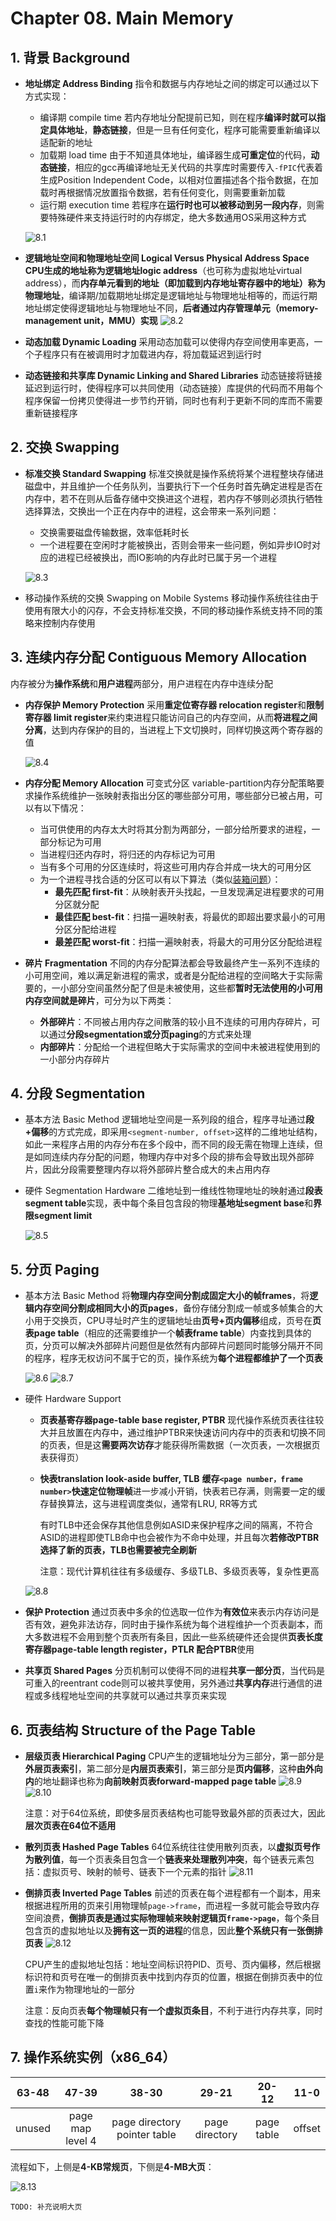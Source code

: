 # Chapter 08. Main Memory

## 1. 背景 Background

- **地址绑定 Address Binding**
  指令和数据与内存地址之间的绑定可以通过以下方式实现：
  - 编译期 compile time
    若内存地址分配提前已知，则在程序**编译时就可以指定具体地址**，**静态链接**，但是一旦有任何变化，程序可能需要重新编译以适配新的地址
  - 加载期 load time
    由于不知道具体地址，编译器生成**可重定位**的代码，**动态链接**，相应的gcc再编译地址无关代码的共享库时需要传入`-fPIC`代表着生成Position Independent Code，以相对位置描述各个指令数据，在加载时再根据情况放置指令数据，若有任何变化，则需要重新加载
  - 运行期 execution time
    若程序在**运行时也可以被移动到另一段内存**，则需要特殊硬件来支持运行时的内存绑定，绝大多数通用OS采用这种方式
  
  ![8.1](images/8.1.png)
- **逻辑地址空间和物理地址空间 Logical Versus Physical Address Space**
  **CPU生成的地址称为逻辑地址logic address**（也可称为虚拟地址virtual address），而**内存单元看到的地址（即加载到内存地址寄存器中的地址）称为物理地址**，编译期/加载期地址绑定是逻辑地址与物理地址相等的，而运行期地址绑定使得逻辑地址与物理地址不同，**后者通过内存管理单元（memory-management unit，MMU）实现**
  ![8.2](images/8.2.png)
- **动态加载 Dynamic Loading**
  采用动态加载可以使得内存空间使用率更高，一个子程序只有在被调用时才加载进内存，将加载延迟到运行时
- **动态链接和共享库 Dynamic Linking and Shared Libraries**
  动态链接将链接延迟到运行时，使得程序可以共同使用（动态链接）库提供的代码而不用每个程序保留一份拷贝使得进一步节约开销，同时也有利于更新不同的库而不需要重新链接程序

## 2. 交换 Swapping

- **标准交换 Standard Swapping**
  标准交换就是操作系统将某个进程整块存储进磁盘中，并且维护一个任务队列，当要执行下一个任务时首先确定进程是否在内存中，若不在则从后备存储中交换进这个进程，若内存不够则必须执行牺牲选择算法，交换出一个正在内存中的进程，这会带来一系列问题：
  - 交换需要磁盘传输数据，效率低耗时长
  - 一个进程要在空闲时才能被换出，否则会带来一些问题，例如异步IO时对应的进程已经被换出，而IO影响的内存此时已属于另一个进程
  
  ![8.3](images/8.3.png)
- 移动操作系统的交换 Swapping on Mobile Systems
  移动操作系统往往由于使用有限大小的闪存，不会支持标准交换，不同的移动操作系统支持不同的策略来控制内存使用

## 3. 连续内存分配 Contiguous Memory Allocation

内存被分为**操作系统**和**用户进程**两部分，用户进程在内存中连续分配

- **内存保护 Memory Protection**
  采用**重定位寄存器 relocation register**和**限制寄存器 limit register**来约束进程只能访问自己的内存空间，从而**将进程之间分离**，达到内存保护的目的，当进程上下文切换时，同样切换这两个寄存器的值

  ![8.4](images/8.4.png)
- **内存分配 Memory Allocation**
  可变式分区 variable-partition内存分配策略要求操作系统维护一张映射表指出分区的哪些部分可用，哪些部分已被占用，可以有以下情况：
  - 当可供使用的内存太大时将其分割为两部分，一部分给所要求的进程，一部分标记为可用
  - 当进程归还内存时，将归还的内存标记为可用
  - 当有多个可用的分区连续时，将这些可用内存合并成一块大的可用分区
  - 为一个进程寻找合适的分区可以有以下算法（类似[装箱问题](https://github.com/JasonYuchen/notes/blob/master/ds/10.Algorithm_Design_Techniques.md#1-%E8%B4%AA%E5%BF%83%E7%AE%97%E6%B3%95-greedy-algorithms)）：
    - **最先匹配 first-fit**：从映射表开头找起，一旦发现满足进程要求的可用分区就分配
    - **最佳匹配 best-fit**：扫描一遍映射表，将最优的即超出要求最小的可用分区分配给进程
    - **最差匹配 worst-fit**：扫描一遍映射表，将最大的可用分区分配给进程
- **碎片 Fragmentation**
  不同的内存分配算法都会导致最终产生一系列不连续的小可用空间，难以满足新进程的需求，或者是分配给进程的空间略大于实际需要的，一小部分空间虽然分配了但是未被使用，这些都**暂时无法使用的小可用内存空间就是碎片**，可分为以下两类：
  - **外部碎片**：不同被占用内存之间散落的较小且不连续的可用内存碎片，可以通过**分段segmentation或分页paging**的方式来处理
  - **内部碎片**：分配给一个进程但略大于实际需求的空间中未被进程使用到的一小部分内存碎片
  
## 4. 分段 Segmentation

- 基本方法 Basic Method
  逻辑地址空间是一系列段的组合，程序寻址通过**段+偏移**的方式完成，即采用`<segment-number, offset>`这样的二维地址结构，如此一来程序占用的内存分布在多个段中，而不同的段无需在物理上连续，但是如同连续内存分配的问题，物理内存中对多个段的排布会导致出现外部碎片，因此分段需要整理内存以将外部碎片整合成大的未占用内存
- 硬件 Segmentation Hardware
  二维地址到一维线性物理地址的映射通过**段表segment table**实现，表中每个条目包含段的物理**基地址segment base**和**界限segment limit**
  
  ![8.5](images/8.5.png)

## 5. 分页 Paging

- 基本方法 Basic Method
  将**物理内存空间分割成固定大小的帧frames**，将**逻辑内存空间分割成相同大小的页pages**，备份存储分割成一帧或多帧集合的大小用于交换页，CPU寻址时产生的逻辑地址由**页号+页内偏移**组成，页号在**页表page table**（相应的还需要维护一个**帧表frame table**）内查找到具体的页，分页可以解决外部碎片问题但是依然有内部碎片问题同时能够分隔开不同的程序，程序无权访问不属于它的页，操作系统为**每个进程都维护了一个页表**
  
  ![8.6](images/8.6.png)
  ![8.7](images/8.7.png)
- 硬件 Hardware Support
  - **页表基寄存器page-table base register, PTBR**
    现代操作系统页表往往较大并且放置在内存中，通过维护PTBR来快速访问内存中的页表和切换不同的页表，但是这**需要两次访存**才能获得所需数据（一次页表，一次根据页表获得页）
  - **快表translation look-aside buffer, TLB**
    **缓存`<page number，frame number>`快速定位物理帧**进一步减小开销，快表若已存满，则需要一定的缓存替换算法，这与进程调度类似，通常有LRU, RR等方式

    有时TLB中还会保存其他信息例如ASID来保护程序之间的隔离，不符合ASID的进程即使TLB命中也会被作为不命中处理，并且每次**若修改PTBR选择了新的页表，TLB也需要被完全刷新**

    注意：现代计算机往往有多级缓存、多级TLB、多级页表等，复杂性更高
  
  ![8.8](images/8.8.png)
- **保护 Protection**
  通过页表中多余的位选取一位作为**有效位**来表示内存访问是否有效，避免非法访存，同时由于操作系统为每个进程维护一个页表副本，而大多数进程不会用到整个页表所有条目，因此一些系统硬件还会提供**页表长度寄存器page-table length register，PTLR 配合PTBR**使用
- **共享页 Shared Pages**
  分页机制可以使得不同的进程**共享一部分页**，当代码是可重入的reentrant code则可以被共享使用，另外通过**共享内存**进行通信的进程或多线程地址空间的共享就可以通过共享页来实现

## 6. 页表结构 Structure of the Page Table

- **层级页表 Hierarchical Paging**
  CPU产生的逻辑地址分为三部分，第一部分是**外层页表索引**，第二部分是**内层页表索引**，第三部分是**页内偏移**，这种**由外向内**的地址翻译也称为**向前映射页表forward-mapped page table**
  ![8.9](images/8.9.png)
  ![8.10](images/8.10.png)

  注意：对于64位系统，即使多层页表结构也可能导致最外部的页表过大，因此**层次页表在64位不适用**
- **散列页表 Hashed Page Tables**
  64位系统往往使用散列页表，以**虚拟页号作为散列值**，每一个页表条目包含一个**链表来处理散列冲突**，每个链表元素包括：虚拟页号、映射的帧号、链表下一个元素的指针
  ![8.11](images/8.11.png)
- **倒排页表 Inverted Page Tables**
  前述的页表在每个进程都有一个副本，用来根据进程所用的页来引用物理帧`page->frame`，而进程一多就可能会导致内存空间浪费，**倒排页表是通过实际物理帧来映射逻辑页`frame->page`**，每个条目包含页的虚拟地址以及**拥有这一页的进程**的信息，因此**整个系统只有一张倒排页表**
  ![8.12](images/8.12.png)

  CPU产生的虚拟地址包括：地址空间标识符PID、页号、页内偏移，然后根据标识符和页号在唯一的倒排页表中找到内存页的位置，根据在倒排页表中的位置`i`来作为物理地址的一部分

  注意：反向页表**每个物理帧只有一个虚拟页条目**，不利于进行内存共享，同时查找的性能可能下降

## 7. 操作系统实例（x86_64）

|63-48|47-39|38-30|29-21|20-12|11-0|
|:-:|:-:|:-:|:-:|:-:|:-:|
|unused|page map level 4|page directory pointer table|page directory|page table|offset|

流程如下，上侧是**4-KB常规页**，下侧是**4-MB大页**：

![8.13](images/8.13.png)

`TODO: 补充说明大页`
